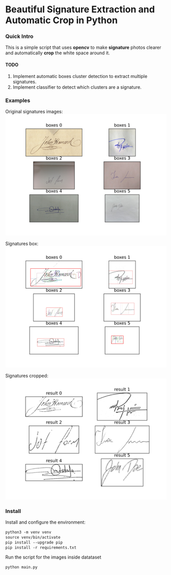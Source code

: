 # Beautiful Signature Extraction and Automatic Crop in Python

### Quick Intro

This is a simple script that uses **opencv** to make **signature** photos 
clearer and automatically **crop** the white space around it.

#### TODO

1. Implement automatic boxes cluster detection to extract multiple signatures.
2. Implement classifier to detect which clusters are a signature.

### Examples

Original signatures images:
![alt original](/original.jpg)

Signatures box:
![alt boxes](/result_boxes.jpg)

Signatures cropped:
![alt final](/results.jpg)

### Install

Install and configure the environment:

    python3 -m venv venv
    source venv/bin/activate
    pip install --upgrade pip
    pip install -r requirements.txt

Run the script for the images inside datataset

    python main.py
    